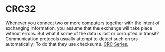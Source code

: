 # CRC32
Whenever you connect two or more computers together with the intent of exchanging information, you assume that the exchange will take place without errors.
But what if some of the data is lost or corrupted in transit?
Communication protocols usually attempt to detect such errors automatically.
To do that they use checksums. [CRC Series.](https://barrgroup.com/embedded-systems/how-to/additive-checksums)